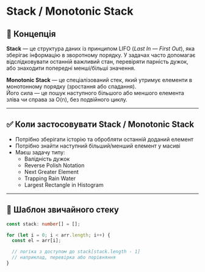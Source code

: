 # Stack / Monotonic Stack

## 🧠 Концепція

**Stack** — це структура даних із принципом LIFO (*Last In — First Out*), яка зберігає інформацію в зворотному порядку. У задачах часто допомагає відслідковувати останній важливий стан, перевіряти парність дужок, або знаходити попередні менші/більші значення.

**Monotonic Stack** — це спеціалізований стек, який утримує елементи в монотонному порядку (зростання або спадання).  
Його сила — це пошук наступного більшого або меншого елемента зліва чи справа за O(n), без подвійного циклу.

---

## ✅ Коли застосовувати Stack / Monotonic Stack

- Потрібно зберігати історію та обробляти останній доданий елемент
- Потрібно знайти наступний більший/менший елемент у масиві
- Маєш задачу типу:
    - Валідність дужок
    - Reverse Polish Notation
    - Next Greater Element
    - Trapping Rain Water
    - Largest Rectangle in Histogram

---

## 🔧 Шаблон звичайного стеку

```ts
const stack: number[] = [];

for (let i = 0; i < arr.length; i++) {
  const el = arr[i];

  // логіка з доступом до stack[stack.length - 1]
  // наприклад, перевірка або порівняння
}
